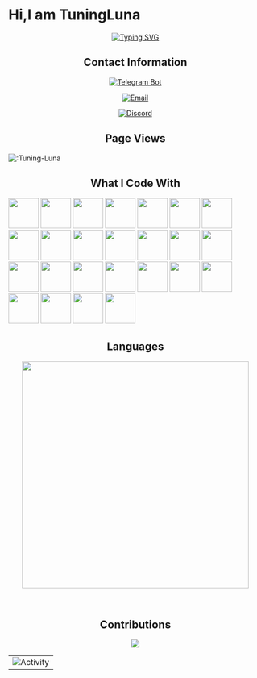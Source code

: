 <!-- <h2 align="center">About Me</h2>

Studying at **Hefei University of Technology(XC).**
My major is Computer Science and Technology. -->

<h1>Hi,I am TuningLuna</h1>

<div align="center">
<a href="https://git.io/typing-svg"><img src="https://readme-typing-svg.demolab.com?font=Fira+Code&pause=1000&center=true&vCenter=true&width=500&lines=Studying+at+Hefei+University+of+Technology;My+major+is+Computer+Science.;Always+Learning%2C+Always+Building.;May+nothing+stand+before+you." alt="Typing SVG" /></a>
</div>



<h2 align="center">Contact Information</h2>

<div align="center">

[![Telegram Bot](https://img.shields.io/badge/Telegram-@TuningLunaPMBot-2CA5E0?style=for-the-badge&logo=telegram&logoColor=white&labelColor=000000)](https://t.me/TuningLunaPMBot)

[![Email](https://img.shields.io/badge/EMail-2081672492@qq.com-666666?style=for-the-badge&logo=qq&logoColor=white&labelColor=000000)](mailto:2081672492@qq.com)

[![Discord](https://img.shields.io/badge/Discord-TuningLuna-5865F2?style=for-the-badge&logo=discord&logoColor=white&labelColor=000000)](https://discord.com/users/1220524033955729428)

</div>


<h2 align="center">Page Views</h2>

![:Tuning-Luna](https://count.getloli.com/get/@Tuning-Luna?theme=nekopara)

<h2 align="center">What I Code With</h2>

<a>
  <img src="https://cdn.jsdelivr.net/gh/devicons/devicon@latest/icons/html5/html5-original.svg" width="60" height="60" />
</a>
<a>
  <img src="https://cdn.jsdelivr.net/gh/devicons/devicon@latest/icons/css3/css3-original.svg" width="60" height="60" />
</a>
<a>
  <img src="https://cdn.jsdelivr.net/gh/devicons/devicon@latest/icons/javascript/javascript-original.svg" width="60" height="60" />
</a>
<a>
  <img src="https://cdn.jsdelivr.net/gh/devicons/devicon@latest/icons/typescript/typescript-original.svg" width="60" height="60" />
</a>
<a>
  <img src="https://cdn.jsdelivr.net/gh/devicons/devicon@latest/icons/bootstrap/bootstrap-original.svg" width="60" height="60" />
</a>
<a>
  <img src="https://cdn.jsdelivr.net/gh/devicons/devicon@latest/icons/jquery/jquery-original.svg" width="60" height="60" />
</a>
<a>
  <img src="https://cdn.jsdelivr.net/gh/devicons/devicon@latest/icons/vuejs/vuejs-original.svg" width="60" height="60" />
</a>
<a>
  <img src="https://cdn.jsdelivr.net/gh/devicons/devicon@latest/icons/react/react-original.svg" width="60" height="60" />
</a>
<a>
  <img src="https://cdn.jsdelivr.net/gh/devicons/devicon@latest/icons/nodejs/nodejs-original.svg" width="60" height="60" />
</a>
<a>
  <img src="https://www.imqd.cn/wp-content/uploads/2023/12/uniapp.jpg" width="60" height="60" />
</a>
<a>
  <img src="https://cdn.jsdelivr.net/gh/devicons/devicon@latest/icons/androidstudio/androidstudio-original.svg" width="60" height="60" />
</a>
<a>
  <img src="https://cdn.jsdelivr.net/gh/devicons/devicon@latest/icons/kotlin/kotlin-original.svg" width="60" height="60" />
</a>
<a>
  <img src="https://cdn.jsdelivr.net/gh/devicons/devicon@latest/icons/express/express-original.svg" width="60" height="60" />
</a>
<a>
  <img src="https://cdn.jsdelivr.net/gh/devicons/devicon@latest/icons/java/java-original.svg" width="60" height="60" />
</a>
<a>
  <img src="https://cdn.jsdelivr.net/gh/devicons/devicon@latest/icons/python/python-original.svg" width="60" height="60" />
</a>
<a>
  <img src="https://cdn.jsdelivr.net/gh/devicons/devicon@latest/icons/mysql/mysql-original.svg" width="60" height="60" />
</a>
<a>
  <img src="https://cdn.jsdelivr.net/gh/devicons/devicon@latest/icons/npm/npm-original-wordmark.svg" width="60" height="60" />
</a>
<a>
  <img src="https://cdn.jsdelivr.net/gh/devicons/devicon@latest/icons/intellij/intellij-original.svg" width="60" height="60" />
</a>
<a>
  <img src="https://cdn.jsdelivr.net/gh/devicons/devicon@latest/icons/pycharm/pycharm-original.svg" width="60" height="60" />
</a>
<a>
  <img src="https://cdn.jsdelivr.net/gh/devicons/devicon@latest/icons/vscode/vscode-original.svg" width="60" height="60" />
</a>
<a>
  <img src="https://cdn.jsdelivr.net/gh/devicons/devicon@latest/icons/git/git-original.svg" width="60" height="60" />
</a>
<a>
  <img src="https://cdn.jsdelivr.net/gh/devicons/devicon@latest/icons/githubcodespaces/githubcodespaces-original.svg" width="60" height="60" />
</a>
<a>
  <img src="https://cdn.jsdelivr.net/gh/devicons/devicon@latest/icons/markdown/markdown-original.svg" width="60" height="60" />
</a>
<a>
  <img src="https://cdn.jsdelivr.net/gh/devicons/devicon@latest/icons/linux/linux-original.svg" width="60" height="60" />
</a>
<a>
  <img src="https://cdn.jsdelivr.net/gh/devicons/devicon@latest/icons/debian/debian-original.svg" width="60" height="60" />
</a>




<h2 align="center">Languages</h2>

<div align="center">
<img
  src="https://github-readme-stats.vercel.app/api/top-langs/?username=Tuning-Luna&show_icons=true&count_private=true&title_color=ffffff&text_color=ffffff&layout=compact&bg_color=0d1117&locale=en&hide_border=0"
  width="450"
  style="margin-bottom:30px;"
/>
</div>

<h2 align="center">Contributions</h2>

<div align="center">
<img
  src="https://github-readme-stats.vercel.app/api?username=Tuning-Luna&title_color=ffffff&text_color=ffffff&layout=compact&width=350&bg_color=0d1117&locale=en&hide_border=0"
/>

<table align="center">
  <tr>
    <td><img src="https://github-readme-activity-graph.vercel.app/graph?username=Tuning-Luna&theme=xcode&bg_color=FF000000&hide_border=true" alt="Activity"/></td>
  </tr>
</table>
</div>
